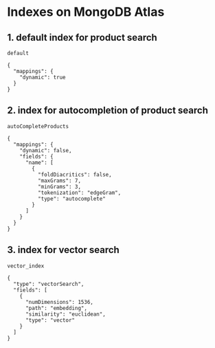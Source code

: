 # Indexes on MongoDB Atlas

## 1. default index for product search

```
default

{
  "mappings": {
    "dynamic": true
  }
}

```
## 2. index for autocompletion of product search
```
autoCompleteProducts

{
  "mappings": {
    "dynamic": false,
    "fields": {
      "name": [
        {
          "foldDiacritics": false,
          "maxGrams": 7,
          "minGrams": 3,
          "tokenization": "edgeGram",
          "type": "autocomplete"
        }
      ]
    }
  }
}
```

## 3. index for vector search
```
vector_index

{
  "type": "vectorSearch",
  "fields": [
    {
      "numDimensions": 1536,
      "path": "embedding",
      "similarity": "euclidean",
      "type": "vector"
    }
  ]
}
```